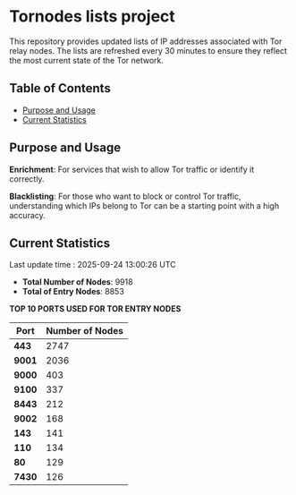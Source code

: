 # Tornodes lists project

This repository provides updated lists of IP addresses associated with Tor relay nodes. The lists are refreshed every 30 minutes to ensure they reflect the most current state of the Tor network.

## Table of Contents

- [Purpose and Usage](#purpose-and-usage)
- [Current Statistics](#current-statistics)


## Purpose and Usage

**Enrichment**: For services that wish to allow Tor traffic or identify it correctly.

**Blacklisting**: For those who want to block or control Tor traffic, understanding which IPs belong to Tor can be a starting point with a high accuracy.

## Current Statistics

Last update time : 2025-09-24 13:00:26 UTC

- **Total Number of Nodes**: 9918
- **Total of Entry Nodes**: 8853

**TOP 10 PORTS USED FOR TOR ENTRY NODES**

| **Port** | **Number of Nodes** |
|------|-----------------|
| **443**   | 2747  |
| **9001**   | 2036  |
| **9000**   | 403  |
| **9100**   | 337  |
| **8443**   | 212  |
| **9002**   | 168  |
| **143**   | 141  |
| **110**   | 134  |
| **80**   | 129  |
| **7430**   | 126  |

